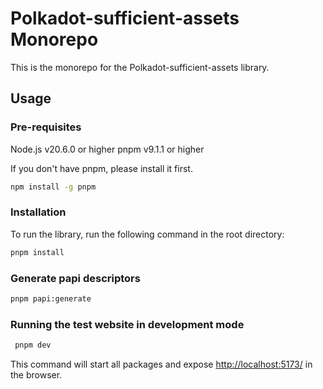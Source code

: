 # Polkadot-sufficient-assets Monorepo

This is the monorepo for the Polkadot-sufficient-assets library.

## Usage

### Pre-requisites

Node.js v20.6.0 or higher
pnpm v9.1.1 or higher

If you don't have pnpm, please install it first.

```bash
npm install -g pnpm
```

### Installation

To run the library, run the following command in the root directory:

```bash
pnpm install
```

### Generate papi descriptors

```bash
pnpm papi:generate
```

### Running the test website in development mode

```bash
 pnpm dev
```

This command will start all packages and expose <http://localhost:5173/> in the browser.
